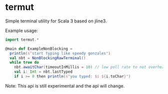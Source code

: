 # termut

Simple terminal utility for Scala 3 based on jline3.

Example usage:
```scala
import termut.*

@main def ExampleNonBlocking = 
  println(s"start typing like speedy gonzales")
  val nbt = NonBlockingRawTerminal()
  while true do
    nbt.awaitChar(timeoutInMillis = 10) // low poll rate to not overheat cpu
    val i: Int = nbt.lastTyped
    if i >= 0 then println(s"you typed: $i ${i.toChar}")
```

Note: This api is still experimental and the api will change.
